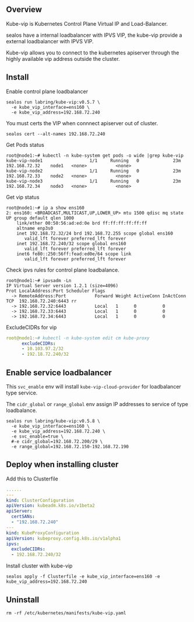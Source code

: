 ## Overview

Kube-vip is Kubernetes Control Plane Virtual IP and Load-Balancer.

sealos have a internal loadbalancer with IPVS VIP, the kube-vip provide a external loadbalancer with IPVS VIP.

Kube-vip allows you to connect to the kubernetes apiserver through the highly available vip address outside the cluster.

## Install

Enable control plane loadbalancer

```shell
sealos run labring/kube-vip:v0.5.7 \
  -e kube_vip_interface=ens160 \
  -e kube_vip_address=192.168.72.240
```

You must certs the VIP when connnect apiserver out of cluster.

```shell
sealos cert --alt-names 192.168.72.240
```

Get Pods status

```shell
root@node1:~# kubectl -n kube-system get pods -o wide |grep kube-vip
kube-vip-node1                  1/1     Running   0             23m   192.168.72.32    node1   <none>           <none>
kube-vip-node2                  1/1     Running   0             23m   192.168.72.33    node2   <none>           <none>
kube-vip-node3                  1/1     Running   0             23m   192.168.72.34    node3   <none>           <none>
```

Get vip status

```shell
root@node1:~# ip a show ens160
2: ens160: <BROADCAST,MULTICAST,UP,LOWER_UP> mtu 1500 qdisc mq state UP group default qlen 1000
    link/ether 00:50:56:ad:ed:0e brd ff:ff:ff:ff:ff:ff
    altname enp3s0
    inet 192.168.72.32/24 brd 192.168.72.255 scope global ens160
       valid_lft forever preferred_lft forever
    inet 192.168.72.240/32 scope global ens160
       valid_lft forever preferred_lft forever
    inet6 fe80::250:56ff:fead:ed0e/64 scope link 
       valid_lft forever preferred_lft forever
```

Check ipvs rules for control plane loadbalance.

```shell
root@node1:~# ipvsadm -Ln
IP Virtual Server version 1.2.1 (size=4096)
Prot LocalAddress:Port Scheduler Flags
  -> RemoteAddress:Port           Forward Weight ActiveConn InActConn
TCP  192.168.72.240:6443 rr
  -> 192.168.72.32:6443           Local   1      0          0         
  -> 192.168.72.33:6443           Local   1      0          0         
  -> 192.168.72.34:6443           Local   1      0          0      
```

ExcludeCIDRs for vip

```yaml
root@node1:~# kubectl -n kube-system edit cm kube-proxy
      excludeCIDRs:
      - 10.103.97.2/32
      - 192.18.72.240/32
```

## Enable service loadbalancer

This `svc_enable` env will install `kube-vip-cloud-provider` for loadbalancer type service.

The `cidr_global` or `range_global` env assign IP addresses to service of type loadbalance.

```shell
sealos run labring/kube-vip:v0.5.8 \
  -e kube_vip_interface=ens160 \
  -e kube_vip_address=192.168.72.240 \
  -e svc_enable=true \
  #-e cidr_global=192.168.72.200/29 \
  -e range_global=192.168.72.150-192.168.72.190
```

## Deploy when installing cluster

Add this to Clusterfile

```yaml
......
---
kind: ClusterConfiguration
apiVersion: kubeadm.k8s.io/v1beta2
apiServer:
  certSANs:
  - "192.168.72.240"
---
kind: KubeProxyConfiguration
apiVersion: kubeproxy.config.k8s.io/v1alpha1
ipvs:
  excludeCIDRs:
  - 192.168.72.240/32
```

Install cluster with kube-vip

```shell
sealos apply -f Clusterfile -e kube_vip_interface=ens160 -e kube_vip_address=192.168.72.240
```

## Uninstall

```shell
rm -rf /etc/kubernetes/manifests/kube-vip.yaml
```
